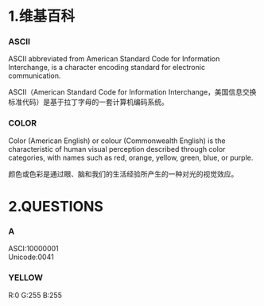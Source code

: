 # 1.维基百科  

### ASCII

ASCII abbreviated from American Standard Code for Information Interchange, is a character encoding standard for electronic communication.   

ASCII（American Standard Code for Information Interchange，美国信息交换标准代码）是基于拉丁字母的一套计算机编码系统。  

### COLOR

Color (American English) or colour (Commonwealth English) is the characteristic of human visual perception described through color categories, with names such as red, orange, yellow, green, blue, or purple.   

颜色或色彩是通过眼、脑和我们的生活经验所产生的一种对光的视觉效应。  

# 2.QUESTIONS  

### A
ASCI:10000001  
Unicode:0041  

### YELLOW  
R:0 G:255 B:255  